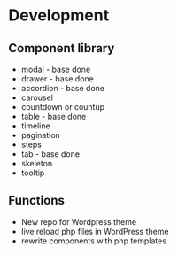 # Development

## Component library

- modal - base done
- drawer - base done
- accordion - base done
- carousel
- countdown or countup
- table - base done
- timeline
- pagination
- steps
- tab - base done
- skeleton
- tooltip

## Functions

- New repo for Wordpress theme
- live reload php files in WordPress theme
- rewrite components with php templates